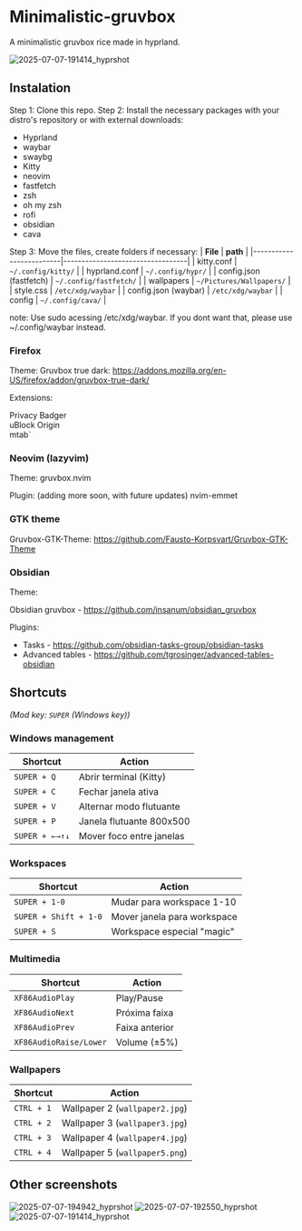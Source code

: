 # Minimalistic-gruvbox
A minimalistic gruvbox rice made in hyprland.

![2025-07-07-191414_hyprshot](https://github.com/user-attachments/assets/2e36234e-c441-480e-9bef-d716645a8172)

## Instalation
Step 1: Clone this repo.
Step 2: Install the necessary packages with your distro's repository or with external downloads:
- Hyprland
- waybar
- swaybg
- Kitty
- neovim
- fastfetch
- zsh
- oh my zsh
- rofi
- obsidian
- cava

Step 3: Move the files, create folders if necessary:
| **File**                | **path**                         |
|-------------------------|----------------------------------|
| kitty.conf              | `~/.config/kitty/`               |
| hyprland.conf           | `~/.config/hypr/`                |
| config.json (fastfetch) | `~/.config/fastfetch/`           |
| wallpapers              | `~/Pictures/Wallpapers/`         |
| style.css               | `/etc/xdg/waybar`                |
| config.json (waybar)    | `/etc/xdg/waybar`                |
| config                  | `~/.config/cava/`                |

note: Use sudo acessing /etc/xdg/waybar. If you dont want that, please use ~/.config/waybar instead.

### Firefox

Theme: Gruvbox true dark: https://addons.mozilla.org/en-US/firefox/addon/gruvbox-true-dark/

Extensions:

Privacy Badger            
uBlock Origin           
mtab`                     

### Neovim (lazyvim)

Theme: gruvbox.nvim

Plugin:
(adding more soon, with future updates)
nvim-emmet

### GTK theme

Gruvbox-GTK-Theme: https://github.com/Fausto-Korpsvart/Gruvbox-GTK-Theme

### Obsidian

Theme:

Obsidian gruvbox - https://github.com/insanum/obsidian_gruvbox

Plugins:

- Tasks - https://github.com/obsidian-tasks-group/obsidian-tasks
- Advanced tables - https://github.com/tgrosinger/advanced-tables-obsidian

## Shortcuts
*(Mod key: `SUPER` (Windows key))*

### Windows management
| Shortcut            | Action                       |
|---------------------|------------------------------|
| `SUPER + Q`         | Abrir terminal (Kitty)       |
| `SUPER + C`         | Fechar janela ativa          |
| `SUPER + V`         | Alternar modo flutuante      |
| `SUPER + P`         | Janela flutuante 800x500     |
| `SUPER + ←→↑↓`      | Mover foco entre janelas     |

### Workspaces
| Shortcut            | Action                       |
|---------------------|------------------------------|
| `SUPER + 1-0`       | Mudar para workspace 1-10    |
| `SUPER + Shift + 1-0` | Mover janela para workspace |
| `SUPER + S`         | Workspace especial "magic"   |

### Multimedia
| Shortcut            | Action                       |
|---------------------|------------------------------|
| `XF86AudioPlay`     | Play/Pause                   |
| `XF86AudioNext`     | Próxima faixa                |
| `XF86AudioPrev`     | Faixa anterior               |
| `XF86AudioRaise/Lower` | Volume (±5%)              |

### Wallpapers
| Shortcut            | Action                       |
|-------------|----------------------------------|
| `CTRL + 1`  | Wallpaper 2 (`wallpaper2.jpg`)   |
| `CTRL + 2`  | Wallpaper 3 (`wallpaper3.jpg`)   |
| `CTRL + 3`  | Wallpaper 4 (`wallpaper4.jpg`)   |
| `CTRL + 4`  | Wallpaper 5 (`wallpaper5.png`)   |

## Other screenshots
![2025-07-07-194942_hyprshot](https://github.com/user-attachments/assets/37a6143d-142d-45a8-bd39-bf2b4bffb7f9)
![2025-07-07-192550_hyprshot](https://github.com/user-attachments/assets/cd944cfd-7e87-4f44-94f5-7a87dad4105e)
![2025-07-07-191414_hyprshot](https://github.com/user-attachments/assets/f5aec6da-d353-41a5-9b3e-9b32468025e2)

